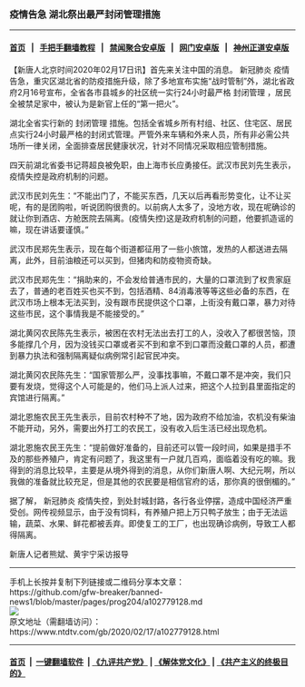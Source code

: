 ### 疫情告急  湖北祭出最严封闭管理措施
------------------------

#### [首页](https://github.com/gfw-breaker/banned-news1/blob/master/README.md) &nbsp;&nbsp;|&nbsp;&nbsp; [手把手翻墙教程](https://github.com/gfw-breaker/guides/wiki) &nbsp;&nbsp;|&nbsp;&nbsp; [禁闻聚合安卓版](https://github.com/gfw-breaker/bn-android) &nbsp;&nbsp;|&nbsp;&nbsp; [网门安卓版](https://github.com/oGate2/oGate) &nbsp;&nbsp;|&nbsp;&nbsp; [神州正道安卓版](https://github.com/SzzdOgate/update) 



<div><div class="post_content" itemprop="articleBody">
 <p>
  【新唐人北京时间2020年02月17日讯】首先来关注中国的消息。
  <ok href="https://www.ntdtv.com/gb/新冠肺炎.htm">
   新冠肺炎
  </ok>
  疫情告急，重灾区湖北省的防疫措施升级，除了多地宣布实施“战时管制”外，湖北省政府2月16号宣布，全省各市县城乡的社区统一实行24小时最严格
  <ok href="https://www.ntdtv.com/gb/封闭管理.htm">
   封闭管理
  </ok>
  ，居民全被禁足家中，被认为是新官上任的“第一把火”。
 </p>
 <p>
  湖北全省实行新的
  <ok href="https://www.ntdtv.com/gb/封闭管理.htm">
   封闭管理
  </ok>
  措施。包括全省城乡所有村组、社区、住宅区、居民点实行24小时最严格的封闭式管理。严管外来车辆和外来人员，所有非必需公共场所一律关闭，全面排查居民健康状况，针对不同情况采取相应管制措施。
 </p>
 <p>
  四天前湖北省委书记蒋超良被免职，由上海市长应勇接任。武汉市民刘先生表示，疫情失控是政府机制的问题。
 </p>
 <p>
  武汉市民刘先生：“不能出门了，不能买东西，几天以后再看形势变化，让不让买呢，有的是团购啦，听说团购很贵的。以前病人太多了，没地方收，现在呢确诊的就让你到酒店、方舱医院去隔离。(疫情失控)这是政府机制的问题，他要抓造谣的嘛，现在讲话要谨慎。”
 </p>
 <p>
  武汉市民郑先生表示，现在每个街道都征用了一些小旅馆，发热的人都送进去隔离，此外，目前油粮还可以买到，但猪肉和防疫物资奇缺。
 </p>
 <p>
  武汉市民郑先生：“捐助来的，不会发给普通市民的，大量的口罩流到了权贵家庭去了，普通的老百姓买也买不到，包括酒精、84消毒液等等这些必备的东西，在武汉市场上根本无法买到，没有跟市民提供这个口罩，上街没有戴口罩，暴力对待这些市民，这个事情我是不能接受的。”
 </p>
 <p>
  湖北黄冈农民陈先生表示，被困在农村无法出去打工的人，没收入了都很苦恼，顶多能撑几个月，因为没钱买口罩或者买不到和拿不到口罩而没戴口罩的人员，都遭到暴力执法和强制隔离疑似病例常引起官民冲突。
 </p>
 <p>
  湖北黄冈农民陈先生：“国家管那么严，没事找事嘛，不戴口罩不是冲突，我们只要有发烧，觉得这个人可能是的，他们马上派人过来，把这个人拉到县里面指定的宾馆进行隔离。”
 </p>
 <p>
  湖北恩施农民王先生表示，目前农村种不了地，因为政府不给加油，农机没有柴油不能开动，另外，需要出外打工的农民工，没有收入后生活已经出现危机。
 </p>
 <p>
  湖北恩施农民王先生：“提前做好准备的，目前还可以管一段时间，如果是措手不及的那些养殖户，肯定有问题了，我这里有一户就几百鸡，面临着没有吃的嘛。我得到的消息比较早，主要是从境外得到的消息，从你们新唐人啊、大纪元啊，所以我做的准备就比较充足，但是其他的农民要是相信官府的话，那你真的很倒楣的。”
 </p>
 <p>
  据了解，
  <ok href="https://www.ntdtv.com/gb/新冠肺炎.htm">
   新冠肺炎
  </ok>
  疫情失控，到处封城封路，各行各业停摆，造成中国经济严重受创。网传视频显示，由于没有饲料，有养殖户把上万只鸭子放生；由于无法运输，蔬菜、水果、鲜花都被丢弃。即使复工的工厂，也出现确诊病例，导致工人都得隔离。
 </p>
 <p>
  新唐人记者熊斌、黄宇宁采访报导
 </p>
 <div class="single_ad">
 </div>
</div>
</div>
<hr/>
手机上长按并复制下列链接或二维码分享本文章：<br/>
https://github.com/gfw-breaker/banned-news1/blob/master/pages/prog204/a102779128.md <br/>
<a href='https://github.com/gfw-breaker/banned-news1/blob/master/pages/prog204/a102779128.md'><img src='https://github.com/gfw-breaker/banned-news1/blob/master/pages/prog204/a102779128.md.png'/></a> <br/>
原文地址（需翻墙访问）：https://www.ntdtv.com/gb/2020/02/17/a102779128.html


------------------------
#### [首页](https://github.com/gfw-breaker/banned-news1/blob/master/README.md) &nbsp;|&nbsp; [一键翻墙软件](https://github.com/gfw-breaker/nogfw/blob/master/README.md) &nbsp;| [《九评共产党》](https://github.com/gfw-breaker/9ping.md/blob/master/README.md#九评之一评共产党是什么) | [《解体党文化》](https://github.com/gfw-breaker/jtdwh.md/blob/master/README.md) | [《共产主义的终极目的》](https://github.com/gfw-breaker/gczydzjmd.md/blob/master/README.md)


<img src='http://gfw-breaker.win/banned-news/pages/prog204/a102779128.md' width='0px' height='0px'/>